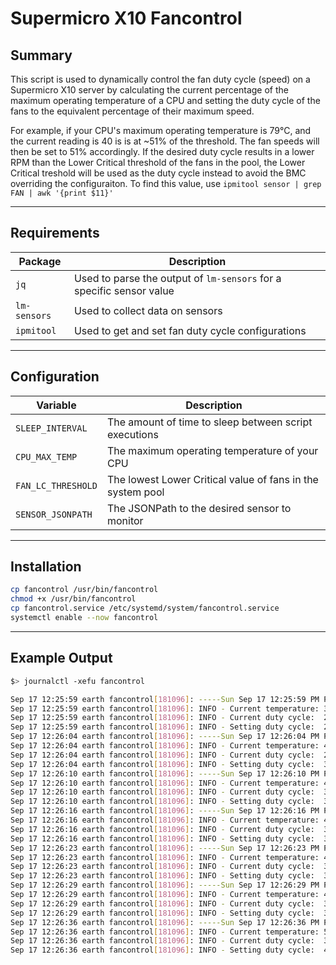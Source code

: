 # Supermicro X10 Fancontrol

## Summary

This script is used to dynamically control the fan duty cycle (speed) on a Supermicro X10 server by calculating the current percentage of the maximum operating temperature of a CPU and setting the duty cycle of the fans to the equivalent percentage of their maximum speed. 

For example, if your CPU's maximum operating temperature is 79°C, and the current reading is 40 is is at ~51% of the threshold. The fan speeds will then be set to 51% accordingly. If the desired duty cycle results in a lower RPM than the Lower Critical threshold of the fans in the pool, the Lower Critical treshold will be used as the duty cycle instead to avoid the BMC overriding the configuraiton. To find this value, use `ipmitool sensor | grep FAN | awk '{print $11}'`

<hr>

## Requirements

| Package      | Description                                                  |
| ------------ | ------------------------------------------------------------ |
| `jq`         | Used to parse the output of `lm-sensors` for a specific sensor value |
| `lm-sensors` | Used to collect data on sensors                              |
| `ipmitool`   | Used to get and set fan duty cycle configurations            |

<hr>

## Configuration

| Variable           | Description                                                |
| ------------------ | ---------------------------------------------------------- |
| `SLEEP_INTERVAL`   | The amount of time to sleep between script executions      |
| `CPU_MAX_TEMP`     | The maximum operating temperature of your CPU              |
| `FAN_LC_THRESHOLD` | The lowest Lower Critical value of fans in the system pool |
| `SENSOR_JSONPATH`  | The JSONPath to the desired sensor to monitor              |

<hr>

## Installation

```bash
cp fancontrol /usr/bin/fancontrol
chmod +x /usr/bin/fancontrol
cp fancontrol.service /etc/systemd/system/fancontrol.service
systemctl enable --now fancontrol
```

<hr>

## Example Output

```bash
$> journalctl -xefu fancontrol

Sep 17 12:25:59 earth fancontrol[181096]: -----Sun Sep 17 12:25:59 PM PDT 2023-----
Sep 17 12:25:59 earth fancontrol[181096]: INFO - Current temperature: 37/79°C (46%)
Sep 17 12:25:59 earth fancontrol[181096]: INFO - Current duty cycle:  29/64
Sep 17 12:25:59 earth fancontrol[181096]: INFO - Setting duty cycle:  29/64
Sep 17 12:26:04 earth fancontrol[181096]: -----Sun Sep 17 12:26:04 PM PDT 2023-----
Sep 17 12:26:04 earth fancontrol[181096]: INFO - Current temperature: 40/79°C (50%)
Sep 17 12:26:04 earth fancontrol[181096]: INFO - Current duty cycle:  29/64
Sep 17 12:26:04 earth fancontrol[181096]: INFO - Setting duty cycle:  32/64
Sep 17 12:26:10 earth fancontrol[181096]: -----Sun Sep 17 12:26:10 PM PDT 2023-----
Sep 17 12:26:10 earth fancontrol[181096]: INFO - Current temperature: 46/79°C (58%)
Sep 17 12:26:10 earth fancontrol[181096]: INFO - Current duty cycle:  32/64
Sep 17 12:26:10 earth fancontrol[181096]: INFO - Setting duty cycle:  37/64
Sep 17 12:26:16 earth fancontrol[181096]: -----Sun Sep 17 12:26:16 PM PDT 2023-----
Sep 17 12:26:16 earth fancontrol[181096]: INFO - Current temperature: 47/79°C (59%)
Sep 17 12:26:16 earth fancontrol[181096]: INFO - Current duty cycle:  37/64
Sep 17 12:26:16 earth fancontrol[181096]: INFO - Setting duty cycle:  37/64
Sep 17 12:26:23 earth fancontrol[181096]: -----Sun Sep 17 12:26:23 PM PDT 2023-----
Sep 17 12:26:23 earth fancontrol[181096]: INFO - Current temperature: 48/79°C (60%)
Sep 17 12:26:23 earth fancontrol[181096]: INFO - Current duty cycle:  37/64
Sep 17 12:26:23 earth fancontrol[181096]: INFO - Setting duty cycle:  38/64
Sep 17 12:26:29 earth fancontrol[181096]: -----Sun Sep 17 12:26:29 PM PDT 2023-----
Sep 17 12:26:29 earth fancontrol[181096]: INFO - Current temperature: 49/79°C (62%)
Sep 17 12:26:29 earth fancontrol[181096]: INFO - Current duty cycle:  38/64
Sep 17 12:26:29 earth fancontrol[181096]: INFO - Setting duty cycle:  39/64
Sep 17 12:26:36 earth fancontrol[181096]: -----Sun Sep 17 12:26:36 PM PDT 2023-----
Sep 17 12:26:36 earth fancontrol[181096]: INFO - Current temperature: 50/79°C (63%)
Sep 17 12:26:36 earth fancontrol[181096]: INFO - Current duty cycle:  39/64
Sep 17 12:26:36 earth fancontrol[181096]: INFO - Setting duty cycle:  40/64
```

